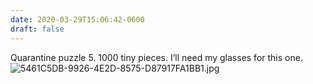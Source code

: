 ```yaml
---
date: 2020-03-29T15:06:42-0600
draft: false
---
```


Quarantine puzzle 5\. 1000 tiny pieces. I’ll need my glasses for this one. ![5461C5DB-9926-4E2D-8575-D87917FA1BB1.jpg](https://ianwhitney.micro.blog/uploads/2020/0a3bdcd04c.jpg)

